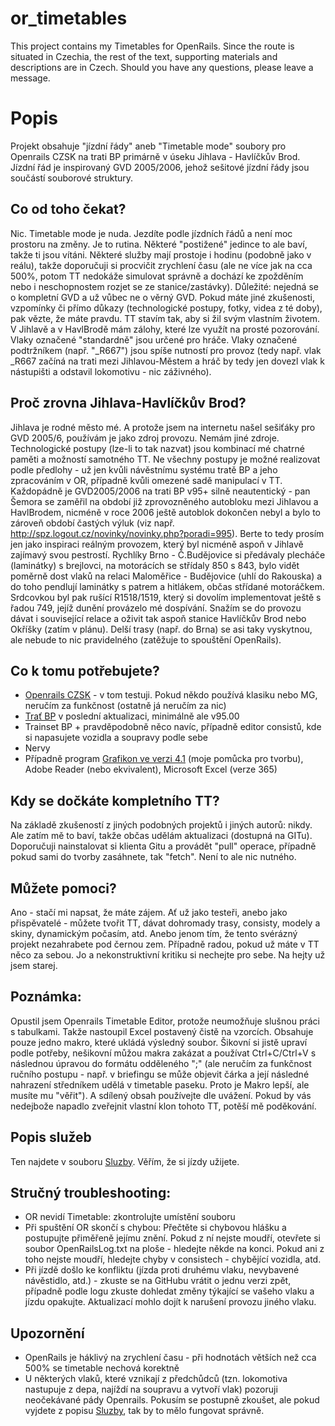 # or_timetables
This project contains my Timetables for OpenRails. Since the route is situated in Czechia, the rest of the text, supporting materials and descriptions are in Czech. Should you have any questions, please leave a message.

# Popis
Projekt obsahuje "jízdní řády" aneb "Timetable mode" soubory pro Openrails CZSK na trati BP primárně v úseku Jihlava - Havlíčkův Brod. Jízdní řád je inspirovaný GVD 2005/2006, jehož sešitové jízdní řády jsou součástí souborové struktury.

## Co od toho čekat?
Nic. Timetable mode je nuda. Jezdíte podle jízdních řádů a není moc prostoru na změny. Je to rutina. Některé "postižené" jedince to ale baví, takže ti jsou vítáni. Některé služby mají prostoje i hodinu (podobně jako v reálu), takže doporučuji si procvičit zrychlení času (ale ne více jak na cca 500%, potom TT nedokáže simulovat správně a dochází ke zpožděním nebo i neschopnostem rozjet se ze stanice/zastávky). Důležité: nejedná se o kompletní GVD a už vůbec ne o věrný GVD. Pokud máte jiné zkušenosti, vzpomínky či přímo důkazy (technologické postupy, fotky, videa z té doby), pak vězte, že máte pravdu.
TT stavím tak, aby si žil svým vlastním životem. V Jihlavě a v HavlBrodě mám zálohy, které lze využít na prosté pozorování. Vlaky označené "standardně" jsou určené pro hráče. Vlaky označené podtržníkem (např. "_R667") jsou spíše nutností pro provoz (tedy např. vlak _R667 začíná na trati mezi Jihlavou-Městem a hráč by tedy jen dovezl vlak k nástupišti a odstavil lokomotivu - nic záživného).

## Proč zrovna Jihlava-Havlíčkův Brod?
Jihlava je rodné město mé. A protože jsem na internetu našel sešiťáky pro GVD 2005/6, používám je jako zdroj provozu. Nemám jiné zdroje. Technologické postupy (lze-li to tak nazvat) jsou kombinací mé chatrné paměti a možností samotného TT. Ne všechny postupy je možné realizovat podle předlohy - už jen kvůli návěstnímu systému tratě BP a jeho zpracováním v OR, případně kvůli omezené sadě manipulací v TT. Každopádně je GVD2005/2006 na trati BP v95+ silně neautentický - pan Šemora se zaměřil na období již zprovozněného autobloku mezi Jihlavou a HavlBrodem, nicméně v roce 2006 ještě autoblok dokončen nebyl a bylo to zároveň období častých výluk (viz např. http://spz.logout.cz/novinky/novinky.php?poradi=995). Berte to tedy prosím jen jako inspiraci reálným provozem, který byl nicméně aspoň v Jihlavě zajímavý svou pestrostí. Rychlíky Brno - Č.Budějovice si předávaly plecháče (laminátky) s brejlovci, na motorácích se střídaly 850 s 843, bylo vidět poměrně dost vlaků na relaci Maloměřice - Budějovice (uhlí do Rakouska) a do toho pendlují laminátky s patrem a hitlákem, občas střídané motoráčkem. Srdcovkou byl pak rušící R1518/1519, který si dovolím implementovat ještě s řadou 749, jejíž dunění provázelo mé dospívání. Snažím se do provozu dávat i související relace a oživit tak aspoň stanice Havlíčkův Brod nebo Okříšky (zatím v plánu). Delší trasy (např. do Brna) se asi taky vyskytnou, ale nebude to nic pravidelného (zatěžuje to spouštění OpenRails).

## Co k tomu potřebujete?
- [Openrails CZSK](https://msts-rw.cz/openrails-icik-cz-sk-verzia/) - v tom testuji. Pokud někdo používá klasiku nebo MG, neručím za funkčnost (ostatně já neručím za nic)
- [Trať BP](https://semora.cz/msts/) v poslední aktualizaci, minimálně ale v95.00
- Trainset BP + pravděpodobně něco navíc, případně editor consistů, kde si napasujete vozidla a soupravy podle sebe
- Nervy
- Případně program [Grafikon ve verzi 4.1](https://github.com/jub77/grafikon/releases) (moje pomůcka pro tvorbu), Adobe Reader (nebo ekvivalent), Microsoft Excel (verze 365)

## Kdy se dočkáte kompletního TT?
Na základě zkušeností z jiných podobných projektů i jiných autorů: nikdy. Ale zatím mě to baví, takže občas udělám aktualizaci (dostupná na GITu). Doporučuji nainstalovat si klienta Gitu a provádět "pull" operace, případně pokud sami do tvorby zasáhnete, tak "fetch". Není to ale nic nutného.

## Můžete pomoci?
Ano - stačí mi napsat, že máte zájem. Ať už jako testeři, anebo jako přispěvatelé - můžete tvořit TT, dávat dohromady trasy, consisty, modely a skiny, dynamickým počasím, atd. Anebo jenom tím, že tento svérázný projekt nezahrabete pod černou zem. Případně radou, pokud už máte v TT něco za sebou. Jo a nekonstruktivní kritiku si nechejte pro sebe. Na hejty už jsem starej.

## Poznámka:
Opustil jsem Openrails Timetable Editor, protože neumožňuje slušnou práci s tabulkami. Takže nastoupil Excel postavený čistě na vzorcích. Obsahuje pouze jedno makro, které ukládá výsledný soubor. Šikovní si jistě upraví podle potřeby, nešikovní můžou makra zakázat a používat Ctrl+C/Ctrl+V s následnou úpravou do formátu odděleného ";" (ale neručím za funkčnost ručního postupu - např. v briefingu se může objevit čárka a její následné nahrazení středníkem udělá v timetable paseku. Proto je Makro lepší, ale musíte mu "věřit").
A sdílený obsah používejte dle uvážení. Pokud by vás nedejbože napadlo zveřejnit vlastní klon tohoto TT, potěší mě poděkování.

## Popis služeb
Ten najdete v souboru [Sluzby](Sluzby.md). Věřím, že si jízdy užijete.

## Stručný troubleshooting:
- OR nevidí Timetable: zkontrolujte umístění souboru
- Při spuštění OR skončí s chybou: Přečtěte si chybovou hlášku a postupujte přiměřeně jejímu znění. Pokud z ní nejste moudří, otevřete si soubor OpenRailsLog.txt na ploše - hledejte někde na konci. Pokud ani z toho nejste moudří, hledejte chyby v consistech - chybějící vozidla, atd.
- Při jízdě došlo ke konfliktu (jízda proti druhému vlaku, nevybavené návěstidlo, atd.) - zkuste se na GitHubu vrátit o jednu verzi zpět, případně podle logu zkuste dohledat změny týkající se vašeho vlaku a jízdu opakujte. Aktualizací mohlo dojít k narušení provozu jiného vlaku.

## Upozornění
- OpenRails je háklivý na zrychlení času - při hodnotách větších než cca 500% se timetable nechová korektně
- U některých vlaků, které vznikají z předchůdců (tzn. lokomotiva nastupuje z depa, najíždí na soupravu a vytvoří vlak) pozoruji neočekávané pády Openrails. Pokusím se postupně zkoušet, ale pokud vyjdete z popisu [Sluzby](Sluzby.md), tak by to mělo fungovat správně.
